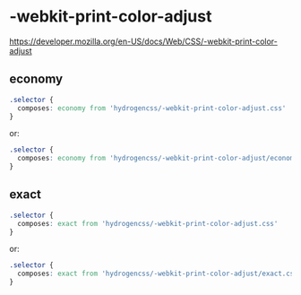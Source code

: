 # -webkit-print-color-adjust

https://developer.mozilla.org/en-US/docs/Web/CSS/-webkit-print-color-adjust

## economy
```css
.selector {
  composes: economy from 'hydrogencss/-webkit-print-color-adjust.css'
}
```

or:
```css
.selector {
  composes: economy from 'hydrogencss/-webkit-print-color-adjust/economy.css'
}
```

## exact
```css
.selector {
  composes: exact from 'hydrogencss/-webkit-print-color-adjust.css'
}
```

or:
```css
.selector {
  composes: exact from 'hydrogencss/-webkit-print-color-adjust/exact.css'
}
```

